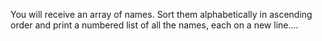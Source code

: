 You will receive an array of names. Sort them alphabetically in ascending order and print a numbered list of all the names, each on a new line....

